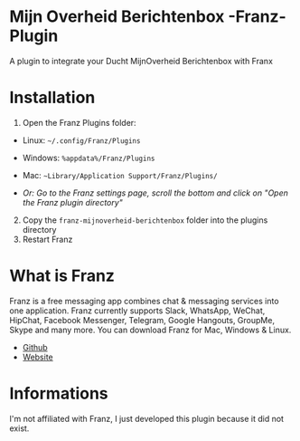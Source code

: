 # Mijn Overheid Berichtenbox -Franz-Plugin
A plugin to integrate your Ducht MijnOverheid Berichtenbox with Franx

# Installation
1. Open the Franz Plugins folder:
  * Linux: `~/.config/Franz/Plugins`
  * Windows: `%appdata%/Franz/Plugins`
  * Mac: `~Library/Application Support/Franz/Plugins/`
  
  * _Or: Go to the Franz settings page, scroll the bottom and click on "Open the Franz plugin directory"_
2. Copy the `franz-mijnoverheid-berichtenbox` folder into the plugins directory
3. Restart Franz

# What is Franz
Franz is a free messaging app combines chat & messaging services into one application. Franz currently supports Slack, WhatsApp, WeChat, HipChat, Facebook Messenger, Telegram, Google Hangouts, GroupMe, Skype and many more. You can download Franz for Mac, Windows & Linux.
* [Github](https://github.com/meetfranz)
* [Website](http://meetfranz.com)

# Informations
I'm not affiliated with Franz, I just developed this plugin because it did not exist.
